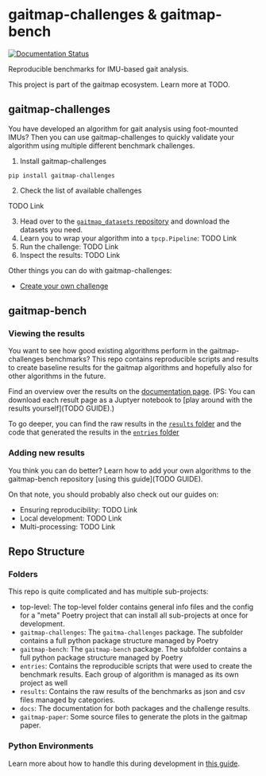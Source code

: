 # gaitmap-challenges & gaitmap-bench 
[![Documentation Status](https://readthedocs.org/projects/gaitmap-bench/badge/?version=latest)](https://gaitmap-bench.readthedocs.io/en/latest/?badge=latest)

Reproducible benchmarks for IMU-based gait analysis.

This project is part of the gaitmap ecosystem.
Learn more at TODO.

## gaitmap-challenges

You have developed an algorithm for gait analysis using foot-mounted IMUs? Then you can use gaitmap-challenges to 
quickly validate your algorithm using multiple different benchmark challenges.

1. Install gaitmap-challenges

```
pip install gaitmap-challenges
```

2. Check the list of available challenges

TODO Link

3. Head over to the [`gaitmap_datasets` repository](https://github.com/mad-lab-fau/gaitmap-datasets#datasets) and 
   download the datasets you need.
4. Learn you to wrap your algorithm into a `tpcp.Pipeline`: TODO Link
5. Run the challenge: TODO Link
6. Inspect the results: TODO Link

Other things you can do with gaitmap-challenges:

- [Create your own challenge](https://gaitmap-challenges.readthedocs.io/en/latest/creating_challenges.html)

## gaitmap-bench

### Viewing the results

You want to see how good existing algorithms perform in the gaitmap-challenges benchmarks?
This repo contains reproducible scripts and results to create baseline results for the gaitmap algorithms and hopefully
also for other algorithms in the future.

Find an overview over the results on the 
[documentation page](https://gaitmap-bench.readthedocs.io/en/latest/challenges/index.html).
(PS: You can download each result page as a Juptyer notebook to [play around with the results yourself](TODO GUIDE).)

To go deeper, you can find the raw results in the 
[`results` folder](https://github.com/mad-lab-fau/gaitmap-bench/tree/main/results)
and the code that generated the results in the 
[`entries` folder](https://github.com/mad-lab-fau/gaitmap-bench/tree/main/entries/gaitmap_algos)

### Adding new results

You think you can do better? Learn how to add your own algorithms to the gaitmap-bench repository 
[using this guide](TODO GUIDE).

On that note, you should probably also check out our guides on:

- Ensuring reproducibility: TODO Link
- Local development: TODO Link
- Multi-processing: TODO Link

## Repo Structure

### Folders

This repo is quite complicated and has multiple sub-projects:

- top-level: The top-level folder contains general info files and the config for a "meta" Poetry project that can install all sub-projects at once for development.
- `gaitmap-challenges`: The `gaitma-challenges` package. The subfolder contains a full python package structure managed by Poetry
- `gaitmap-bench`: The `gaitmap-bench` package. The subfolder contains a full python package structure managed by Poetry
- `entries`: Contains the reproducible scripts that were used to create the benchmark results. Each group of algorithm is managed as its own project as well
- `results`: Contains the raw results of the benchmarks as json and csv files managed by categories.
- `docs`: The documentation for both packages and the challenge results.
- `gaitmap-paper`: Some source files to generate the plots in the gaitmap paper.

### Python Environments

Learn more about how to handle this during development in [this guide](https://gaitmap-bench.readthedocs.io/en/latest/guides/dev_setup.html).